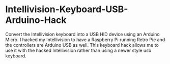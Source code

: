 # Intellivision-Keyboard-USB-Arduino-Hack
Convert the Intellivision keyboard into a USB HID device using an Arduino Micro. I hacked my Intellivision to have a Raspberry Pi running Retro Pie and the controllers are Arduino USB as well. This keyboard hack allows me to use it with the hacked Intellivision rather than using a newer style usb keyboard.
